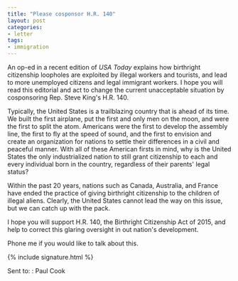 ```yaml
---
title: "Please cosponsor H.R. 140"
layout: post
categories:
- letter
tags:
- immigration
---
```


An op-ed in a recent edition of *USA Today* explains how birthright citizenship loopholes are exploited by illegal workers and tourists, and lead to more unemployed citizens and legal immigrant workers. I hope you will read this editorial and act to change the current unacceptable situation by cosponsoring Rep. Steve King's H.R. 140.

Typically, the United States is a trailblazing country that is ahead of its time. We built the first airplane, put the first and only men on the moon, and were the first to split the atom. Americans were the first to develop the assembly line, the first to fly at the speed of sound, and the first to envision and create an organization for nations to settle their differences in a civil and peaceful manner. With all of these American firsts in mind, why is the United States the only industrialized nation to still grant citizenship to each and every individual born in the country, regardless of their parents' legal status?

Within the past 20 years, nations such as Canada, Australia, and France have ended the practice of giving birthright citizenship to the children of illegal aliens. Clearly, the United States cannot lead the way on this issue, but we can catch up with the pack.

I hope you will support H.R. 140, the Birthright Citizenship Act of 2015, and help to correct this glaring oversight in out nation's development.

Phone me if you would like to talk about this.

{% include signature.html %}

Sent to:
: Paul Cook
